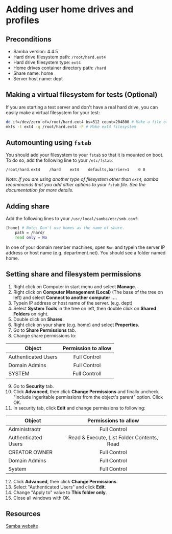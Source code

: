 Adding user home drives and profiles
====


Preconditions
----
* Samba version: 4.4.5
* Hard drive filesystem path: `/root/hard.ext4`
* Hard drive filesystem type: `ext4`
* Home drives container directory path: `/hard`
* Share name: home
* Server host name: dept


Making a virtual filesystem for tests (Optional)
----
If you are starting a test server and don't have a real hard drive, you can easily make a virtual filesystem for your test:
```bash
dd if=/dev/zero of=/root/hard.ext4 bs=512 count=204800 # Make a file of size 100Mb to be our filesystem
mkfs -t ext4 -q /root/hard.ext4 -F # Make ext4 filesystem
```


Automounting using `fstab`
----
You should add your filesystem to your `fstab` so that it is mounted on boot. To do so, add the following line to your `/etc/fstab`:
```fstab
/root/hard.ext4    /hard    ext4    defaults,barrier=1    0 0
```
_Note: If you are using another type of filesystem other than `ext4`, samba recommends that you add other options to your `fstab` file. See the documentation for more details._


Adding share
----
Add the following lines to your `/usr/local/samba/etc/smb.conf`:
```bash
[home] # Note: Don't use homes as the name of share.
	path = /hard/
	read only = No
```
In one of your domain member machines, open `Run` and typein the server IP address or host name (e.g. department.net). You should see a folder named home.


Setting share and filesystem permissions
----
1. Right click on Computer in start menu and select __Manage__.
2. Right click on __Computer Management (Local)__ (The base of the tree on left) and select __Connect to another computer ...__.
3. Typein IP address or host name of the server. (e.g. dept)
4. Select __System Tools__ in the tree on left, then double click on __Shared Folders__ on right.
5. Double click on __Shares__.
6. Right click on your share (e.g. home) and select __Properties__.
7. Go to __Share Permissions__ tab.
8. Change share permissions to:

 Object | Permission to allow
 ------ | :----------:
 Authenticated Users | Full Control
 Domain Admins | Full Control
 SYSTEM | Full Controll
9. Go to __Security__ tab.
10. Click __Advanced__, then click __Change Permissions__ and finally uncheck "Include ingeritable permissions from the object's parent" option. Click OK.
11. In security tab, click __Edit__ and change permissions to following:

 Object | Permissions to allow
 ------ | :--------------:
 Administraotr | Full Control
 Authenticated Users | Read & Execute, List Folder Contents, Read
 CREATOR OWNER | Full Control
 Domain Admins | Full Control
 System | Full Control
12. Click __Advanced__, then click __Change Permissions__.
13. Select "Authenticated Users" and click __Edit__.
14. Change "Apply to" value to __This folder only__.
15. Close all windows with OK.


Resources
----
[Samba website](http://www.samba.org)

